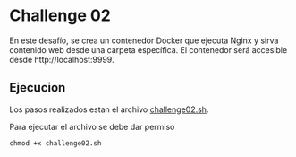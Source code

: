 # Challenge 02

 En este desafío, se crea un contenedor Docker que ejecuta Nginx y sirva contenido web desde una carpeta específica. El contenedor será accesible desde http://localhost:9999.


## Ejecucion


Los pasos realizados estan el archivo [challenge02.sh](/docker/challenge02/challenge02.sh).

Para ejecutar el archivo se debe dar permiso 
    
    chmod +x challenge02.sh

